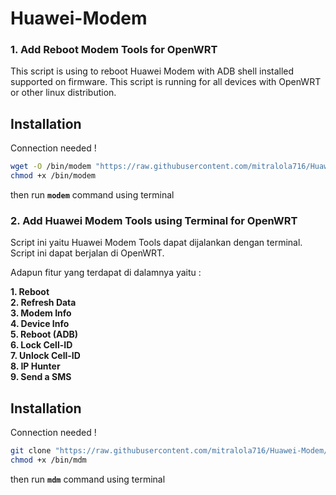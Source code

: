 # Huawei-Modem


### 1. Add Reboot Modem Tools for OpenWRT

This script is using to reboot Huawei Modem with ADB shell installed supported on firmware. This script is running for all devices with OpenWRT or other linux distribution.
## Installation
Connection needed !
```sh
wget -O /bin/modem "https://raw.githubusercontent.com/mitralola716/Huawei-Modem/main/modem1"
chmod +x /bin/modem
```
then run **```modem```** command using terminal


### 2. Add Huawei Modem Tools using Terminal for OpenWRT
Script ini yaitu Huawei Modem Tools dapat dijalankan dengan terminal. Script ini dapat berjalan di OpenWRT.

Adapun fitur yang terdapat di dalamnya yaitu :

<b>1. Reboot<br>
2. Refresh Data<br> 
3. Modem Info<br>
4. Device Info<br>
5. Reboot (ADB)<br>
6. Lock Cell-ID<br>
7. Unlock Cell-ID<br>
8. IP Hunter<br>
9. Send a SMS</B>

## Installation
Connection needed !
```sh
git clone "https://raw.githubusercontent.com/mitralola716/Huawei-Modem/main/script.sh"
chmod +x /bin/mdm
```
then run **```mdm```** command using terminal
